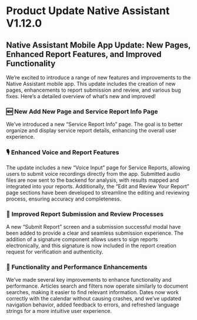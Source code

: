 # Product Update Native Assistant V1.12.0

## Native Assistant Mobile App Update: New Pages, Enhanced Report Features, and Improved Functionality

We’re excited to introduce a range of new features and improvements to the Native Assistant mobile app. This update includes the creation of new pages, enhancements to report submission and review, and various bug fixes. Here’s a detailed overview of what’s new and improved!

### 🆕 **New Add New Page and Service Report Info Page**

We’ve introduced a  new “Service Report Info” page. The goal is to better organize and display service report details, enhancing the overall user experience.

### 🎙️ **Enhanced Voice and Report Features**

The update includes a new “Voice Input” page for Service Reports, allowing users to submit voice recordings directly from the app. Submitted audio files are now sent to the backend for analysis, with results mapped and integrated into your reports. Additionally, the “Edit and Review Your Report” page sections have been developed to streamline the editing and reviewing process, ensuring accuracy and completeness.

### 📝 **Improved Report Submission and Review Processes**

A new “Submit Report” screen and a submission successful modal have been added to provide a clear and seamless submission experience. The addition of a signature component allows users to sign reports electronically, and this signature is now included in the report creation request for verification and authenticity.

### 🔧 **Functionality and Performance Enhancements**

We’ve made several key improvements to enhance functionality and performance. Articles search and filters now operate similarly to document searches, making it easier to find relevant information. Dates now work correctly with the calendar without causing crashes, and we’ve updated navigation behavior, added feedback to errors, and refreshed language strings for a more intuitive user experience. 
